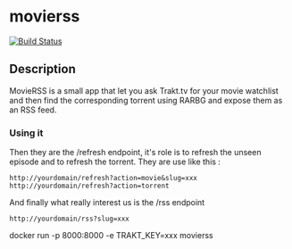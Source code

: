 # movierss

[![Build Status](https://travis-ci.org/teambrookie/movierss.svg?branch=master)](https://travis-ci.org/teambrookie/movierss)

## Description

MovieRSS is a small app that let you ask Trakt.tv for your movie watchlist and then find the corresponding torrent using RARBG and expose them as an RSS feed.

### Using it


Then they are the /refresh endpoint, it's role is to refresh the unseen episode and to refresh the torrent. They are use like this :
```
http://yourdomain/refresh?action=movie&slug=xxx
http://yourdomain/refresh?action=torrent
```

And finally what really interest us is the /rss endpoint
```
http://yourdomain/rss?slug=xxx
```

docker run -p 8000:8000 -e TRAKT_KEY=xxx movierss